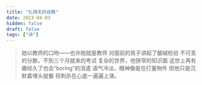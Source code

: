 ```yaml
---
title: "礼拜天的说教"
date: 2023-04-03
hidden: false
draft: false
tags: ["诗"]
---
```

>她以教师的口吻——也许她就是教师
对面前的孩子讲起了酸碱检验
不可丢的分数，不到三个月就来的考试
复杂的世界，他狭窄的知识面
这世上再有趣经久了也会“boring”的消遣
语气冷淡，眼神像是在打量物件
但他只是沉默着埋头就餐
将刺杀在心底一遍遍上演。